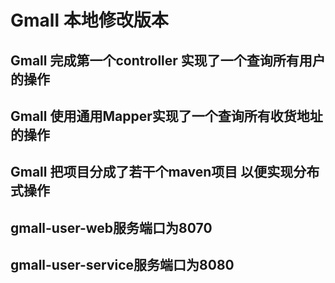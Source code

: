 # Gmall 本地修改版本
## Gmall 完成第一个controller 实现了一个查询所有用户的操作

## Gmall 使用通用Mapper实现了一个查询所有收货地址的操作
## Gmall 把项目分成了若干个maven项目 以便实现分布式操作

## gmall-user-web服务端口为8070
## gmall-user-service服务端口为8080
